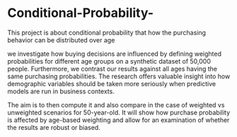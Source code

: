 # Conditional-Probability-
This project is about conditional probability that how the purchasing behavior can be distributed over age

we investigate how buying decisions are influenced by defining weighted probabilities for different age groups on a synthetic dataset of 50,000 people. Furthermore, we contrast our results against all ages having the same purchasing probabilities. The research offers valuable insight into how demographic variables should be taken more seriously when predictive models are run in business contexts.

The aim is to then compute it and also compare in the case of weighted vs unweighted scenarios for 50-year-old. It will show how purchase probability is affected by age-based weighting and allow for an examination of whether the results are robust or biased.
